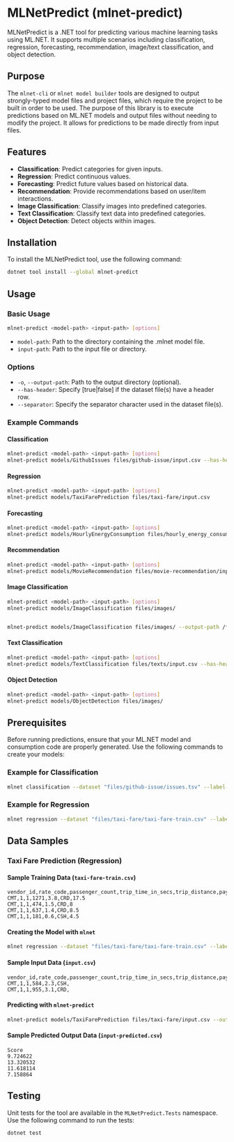 # MLNetPredict (mlnet-predict)

MLNetPredict is a .NET tool for predicting various machine learning tasks using ML.NET. It supports multiple scenarios including classification, regression, forecasting, recommendation, image/text classification, and object detection.

## Purpose

The `mlnet-cli` or `mlnet model builder` tools are designed to output strongly-typed model files and project files, which require the project to be built in order to be used. The purpose of this library is to execute predictions based on ML.NET models and output files without needing to modify the project. It allows for predictions to be made directly from input files.

## Features

- **Classification**: Predict categories for given inputs.
- **Regression**: Predict continuous values.
- **Forecasting**: Predict future values based on historical data.
- **Recommendation**: Provide recommendations based on user/item interactions.
- **Image Classification**: Classify images into predefined categories.
- **Text Classification**: Classify text data into predefined categories.
- **Object Detection**: Detect objects within images.

## Installation

To install the MLNetPredict tool, use the following command:

```bash
dotnet tool install --global mlnet-predict
```

## Usage

### Basic Usage

```bash
mlnet-predict <model-path> <input-path> [options]
```

- `model-path`: Path to the directory containing the .mlnet model file.
- `input-path`: Path to the input file or directory.

### Options

- `-o`, `--output-path`: Path to the output directory (optional).
- `--has-header`: Specify [true|false] if the dataset file(s) have a header row.
- `--separator`: Specify the separator character used in the dataset file(s).

### Example Commands

#### Classification

```bash
mlnet-predict <model-path> <input-path> [options]
mlnet-predict models/GithubIssues files/github-issue/input.csv --has-header true
```

#### Regression

```bash
mlnet-predict <model-path> <input-path> [options]
mlnet-predict models/TaxiFarePrediction files/taxi-fare/input.csv
```

#### Forecasting

```bash
mlnet-predict <model-path> <input-path> [options]
mlnet-predict models/HourlyEnergyConsumption files/hourly_energy_consumption/input.json
```

#### Recommendation

```bash
mlnet-predict <model-path> <input-path> [options]
mlnet-predict models/MovieRecommendation files/movie-recommendation/input.csv
```

#### Image Classification

```bash
mlnet-predict <model-path> <input-path> [options]
mlnet-predict models/ImageClassification files/images/


mlnet-predict models/ImageClassification files/images/ --output-path /files/output
```

#### Text Classification

```bash
mlnet-predict <model-path> <input-path> [options]
mlnet-predict models/TextClassification files/texts/input.csv --has-header true
```

#### Object Detection

```bash
mlnet-predict <model-path> <input-path> [options]
mlnet-predict models/ObjectDetection files/images/
```

## Prerequisites

Before running predictions, ensure that your ML.NET model and consumption code are properly generated. Use the following commands to create your models:

### Example for Classification

```bash
mlnet classification --dataset "files/github-issue/issues.tsv" --label-col "Area" --train-time 120 --output "models" --name "GithubIssues" --log-file-path "./models/GithubIssues/logs.txt"
```

### Example for Regression

```bash
mlnet regression --dataset "files/taxi-fare/taxi-fare-train.csv" --label-col "fare_amount" --validation-dataset "files/taxi-fare/taxi-fare-test.csv" --has-header true --name "TaxiFarePrediction" --train-time 120 --output "models" --log-file-path "./models/Sales/logs.txt"
```

## Data Samples

### Taxi Fare Prediction (Regression)

#### Sample Training Data (`taxi-fare-train.csv`)

```csv
vendor_id,rate_code,passenger_count,trip_time_in_secs,trip_distance,payment_type,fare_amount
CMT,1,1,1271,3.8,CRD,17.5
CMT,1,1,474,1.5,CRD,8
CMT,1,1,637,1.4,CRD,8.5
CMT,1,1,181,0.6,CSH,4.5
```

#### Creating the Model with `mlnet`

```bash
mlnet regression --dataset "files/taxi-fare/taxi-fare-train.csv" --label-col "fare_amount" --validation-dataset "files/taxi-fare/taxi-fare-test.csv" --has-header true --name "TaxiFarePrediction" --train-time 120 --output "models" --log-file-path "./models/TaxiFarePrediction/logs.txt"
```

#### Sample Input Data (`input.csv`)

```csv
vendor_id,rate_code,passenger_count,trip_time_in_secs,trip_distance,payment_type,fare_amount
CMT,1,1,584,2.3,CSH,
CMT,1,1,955,3.1,CRD,
```

#### Predicting with `mlnet-predict`

```bash
mlnet-predict models/TaxiFarePrediction files/taxi-fare/input.csv --output-path files/taxi-fare/predicted/
```

#### Sample Predicted Output Data (`input-predicted.csv`)

```csv
Score
9.724622
13.320532
11.618114
7.158864
```

## Testing

Unit tests for the tool are available in the `MLNetPredict.Tests` namespace. Use the following command to run the tests:

```bash
dotnet test
```